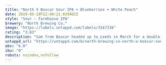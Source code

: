 ```yaml
---
title: "North X Boxcar Sour IPA + Blueberries + White Peach"
date: 2019-05-10T12:49:21.039402Z
style: "Sour - Farmhouse IPA"
brewery: "North Brewing Co."
image: "https://labels.untappd.com/labels/3167330"
rating: "3.83"
description: "Sam from Boxcar headed up to Leeds in March for a double brew day here at North. We brewed two beers using the same malt profile: One was soured and had two tonnes (!) of blueberries and white peach added to it. One was dry hopped in the same style that we brew our IPAs. We then blended the two beers together to come up with this lip puckering Sour IPA. It's fruity, jammy, with a hoppy finish (and the colour's not bad too...)."
untappd_url: "https://untappd.com/b/north-brewing-co-north-x-boxcar-sour-ipa-blueberries-white-peach/3167330"
abv: "6.0"
ibu: "0"
robots: noindex,nofollow
---
```

